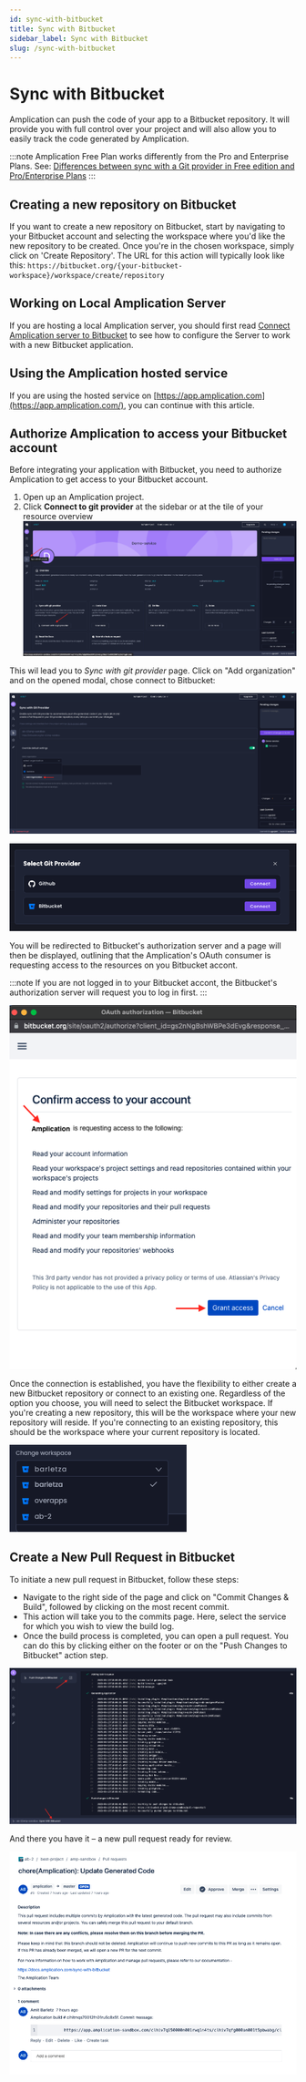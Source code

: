 ```yaml
---
id: sync-with-bitbucket
title: Sync with Bitbucket
sidebar_label: Sync with Bitbucket
slug: /sync-with-bitbucket
---
```


# Sync with Bitbucket


Amplication can push the code of your app to a Bitbucket repository. It will provide you with full control over your project and will also allow you to easily track the code generated by Amplication.

:::note
Amplication Free Plan works differently from the Pro and Enterprise Plans. See: [Differences between sync with a Git provider in Free edition and Pro/Enterprise Plans](/docs/getting-started/sync-with-git-diffrences-between-plans.md)
::: 

## Creating a new repository on Bitbucket

If you want to create a new repository on Bitbucket, start by navigating to your Bitbucket account and selecting the workspace where you'd like the new repository to be created. Once you're in the chosen workspace, simply click on 'Create Repository'. The URL for this action will typically look like this: `https://bitbucket.org/{your-bitbucket-workspace}/workspace/create/repository`

## Working on Local Amplication Server

If you are hosting a local Amplication server, you should first read [Connect Amplication server to Bitbucket](/docs/running-amplication-platform/connect-server-to-bitbucket.md) to see how to configure the Server to work with a new Bitbucket application.

## Using the Amplication hosted service

If you are using the hosted service on [https://app.amplication.com](https://app.amplication.com/), you can continue with this article.

## Authorize Amplication to access your Bitbucket account

Before integrating your application with Bitbucket, you need to authorize Amplication to get access to your Bitbucket account.

1. Open up an Amplication project.
2. Click **Connect to git provider** at the sidebar or at the tile of your resource overview 
![resource-overview-git-sync.png](./assets/sync-with-git-provider/resource-overview.png)


This wil lead you to _Sync with git provider_ page. Click on "Add organization" and on the opened modal, chose connect to Bitbucket:

![sync-with-git-provider](./assets/sync-with-git-provider/sync-with-git-provider.png)

![select-git-provider](./assets/sync-with-git-provider/select-git-provider.png)

You will be redirected to Bitbucket's authorization server and a page will then be displayed, outlining that the Amplication's OAuth consumer is requesting access to the resources on you Bitbucket accont.

:::note
If you are not logged in to your Bitbucket accont, the Bitbucket's authorization server will request you to log in first.
:::

![amplication-bitbucket-oauth-consumer](./assets/sync-with-git-provider/amplication-bitbucket-consumer.png)

Once the connection is established, you have the flexibility to either create a new Bitbucket repository or connect to an existing one. Regardless of the option you choose, you will need to select the Bitbucket workspace. If you're creating a new repository, this will be the workspace where your new repository will reside. If you're connecting to an existing repository, this should be the workspace where your current repository is located.

![select-workspace](./assets/sync-with-git-provider/select-workspace.png)


## Create a New Pull Request in Bitbucket
To initiate a new pull request in Bitbucket, follow these steps:

- Navigate to the right side of the page and click on "Commit Changes & Build", followed by clicking on the most recent commit.
- This action will take you to the commits page. Here, select the service for which you wish to view the build log.
- Once the build process is completed, you can open a pull request. You can do this by clicking either on the footer or on the "Push Changes to Bitbucket" action step. 

![push-to-bitbucket-build](./assets/sync-with-git-provider/push-to-bitbucket.png)

And there you have it – a new pull request ready for review.

![bitbucket-pull-request](./assets/sync-with-git-provider/bitbucket-pull-request.png)

